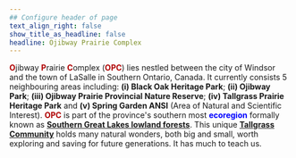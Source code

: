 ```yaml
---
## Configure header of page
text_align_right: false
show_title_as_headline: false
headline: Ojibway Prairie Complex
---
```

<style type="text/css">
#Dred { font-weight: bold; color: rgb(175, 0, 0); }
#Gold { font-weight: bold; color: rgb(230, 190, 0); }
#Fgr { font-weight: bold; color: rgb(20, 80, 20); }
#Blue { font-weight: bold; color: blue; }
</style>

<!-- this is a subheadline -->
<span id="Dred">O</span>jibway <span id="Dred">P</span>rairie <span id="Dred">C</span>omplex (<span id="Dred">OPC</span>) lies nestled between the city of Windsor and the town of LaSalle in Southern Ontario, Canada. It currently consists 5 neighbouring areas including: **(i) Black Oak Heritage Park**; **(ii) Ojibway Park**; **(iii) Ojibway Prairie Provincial Nature Reserve**; **(iv) Tallgrass Prairie Heritage Park** and **(v) Spring Garden ANSI** (Area of Natural and Scientific Interest). <span id="Dred">OPC</span> is part of the province's southern most <span id="Blue">ecoregion</span> formally known as **[Southern Great Lakes lowland forests](https://www.ontario.ca/page/ecosystems-ontario-part-1-ecozones-and-ecoregions)**. This unique **[Tallgrass Community](https://tallgrassontario.org/wp-site/)** holds many natural wonders, both big and small, worth exploring and saving for future generations. It has much to teach us. 
